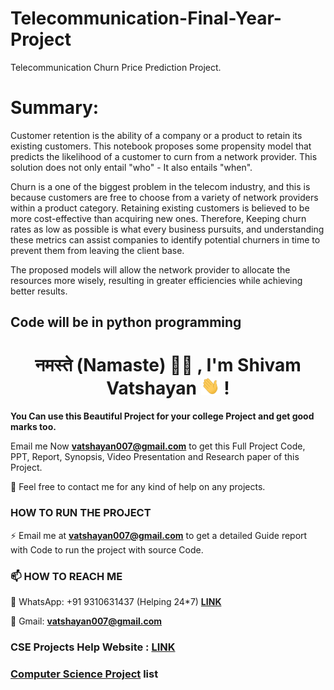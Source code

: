 # Telecommunication-Final-Year-Project
Telecommunication Churn Price Prediction Project. 

# Summary:

Customer retention is the ability of a company or a product to retain its existing customers. This notebook proposes some propensity model that predicts the likelihood of a customer to curn from a network provider. This solution does not only entail "who" - It also entails "when".

Churn is a one of the biggest problem in the telecom industry, and this is because customers are free to choose from a variety of network providers within a product category. Retaining existing customers is believed to be more cost-effective than acquiring new ones. Therefore, Keeping churn rates as low as possible is what every business pursuits, and understanding these metrics can assist companies to identify potential churners in time to prevent them from leaving the client base.

The proposed models will allow the network provider to allocate the resources more wisely, resulting in greater efficiencies while achieving better results.



## Code will be in python programming

<h1 align="center"> नमस्ते (Namaste) 🙏🏻 , I'm Shivam Vatshayan <img src="https://raw.githubusercontent.com/ABSphreak/ABSphreak/master/gifs/Hi.gif" width="30px"> ! </h1>

**You Can use this Beautiful Project for your college Project and get good marks too.**

Email me Now **vatshayan007@gmail.com** to get this Full Project Code, PPT, Report, Synopsis, Video Presentation and Research paper of this Project.

💌 Feel free to contact me for any kind of help on any projects.
 
### HOW TO RUN THE PROJECT
⚡ Email me at **vatshayan007@gmail.com** to get a detailed Guide report with Code to run the project with source Code.

### 📫 HOW TO REACH ME 

💬 WhatsApp: +91 9310631437 (Helping 24*7)  **[LINK](https://wa.me/message/CHWN2AHCPMAZK1)** 

💬 Gmail: **vatshayan007@gmail.com**


### CSE Projects Help Website : [LINK](https://www.cse-projects.com)
### [Computer Science Project](https://computerscienceproject.com) list 
